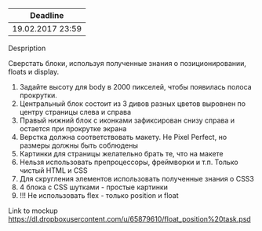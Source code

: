 ﻿Deadline         | 
-----------------|
19.02.2017 23:59 | 


Despription

Сверстать блоки, используя полученные знания о позиционировании, floats и display.

1. Задайте высоту для body в 2000 пикселей, чтобы появилась полоса прокрутки.
2. Центральный блок состоит из 3 дивов разных цветов выровнен по центру страницы слева и справа
3. Правый нижний блок с иконками зафиксирован снизу справа и остается при прокрутке экрана
4. Верстка должна соответствовать макету. Не Pixel Perfect, но размеры должны быть соблюдены
5. Картинки для страницы желательно брать те, что на макете
6. Нельзя использовать препроцессоры, фреймворки и т.п. Только чистый HTML и CSS
7. Для скругления элементов использовать полученные знания о CSS3
8. 4 блока с CSS шутками - простые картинки
9. !!! Не использовать flex  - только position и float 



Link to mockup
https://dl.dropboxusercontent.com/u/65879610/float_position%20task.psd
